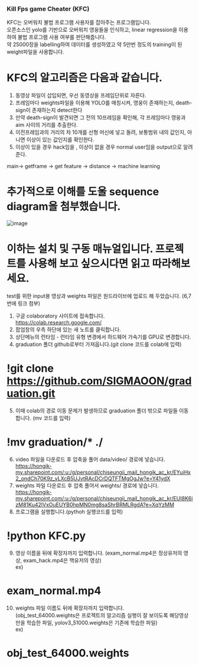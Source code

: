 ### Kill Fps game Cheater (KFC)     
     
KFC는 오버워치 불법 프로그램 사용자를 잡아주는 프로그램입니다.        
오픈소스인 yolo를 기반으로 오버워치 영웅들을 인식하고, linear regression을 이용하여 불법 프로그램 사용 여부를 판단해줍니다.     
약 25000장을 labelling하여 데이터를 생성하였고 약 5만번 정도의 training이 된 weight파일을 사용합니다.     
     
# KFC의 알고리즘은 다음과 같습니다.      
      
1. 동영상 파일이 삽입되면, 우선 동영상을 프레임단위로 자른다.       
2. 프레임마다 weights파일을 이용해 YOLO를 매칭시켜, 영웅이 존재하는지, death-sign이 존재하는지 detect한다    
3. 만약 death-sign이 발견되면 그 전의 10프레임을 확인해, 각 프레임마다 영웅과 aim 사이의 거리를 추출한다.      
4. 이전프레임과의 거리의 차 10개를 선형 머신에 넣고 돌려, 보통범위 내의 값인지, 아니면 이상이 있는 값인지를 확인한다.      
5. 이상이 있을 경우 hack임을 , 이상이 없을 경우 normal user임을 output으로 알려준다.      

main-> getframe -> get feature -> distance -> machine learning     
# 추가적으로 이해를 도울 sequence diagram을 첨부했습니다.     
![image](https://user-images.githubusercontent.com/45477589/102713470-d4462480-430b-11eb-9c63-3a4f5311ebef.png)     
  
# 이하는 설치 및 구동 매뉴얼입니다. 프로젝트를 사용해 보고 싶으시다면 읽고 따라해보세요.    
test를 위한 input용 영상과 weights 파일은 원드라이브에 업로드 해 두었습니다. (6,7번에 링크 첨부)     
      
1. 구글 colaboratory 사이트에 접속합니다.     
https://colab.research.google.com/      
2. 팝업창의 우측 하단에 있는 새 노트를 클릭합니다.     
3. 상단메뉴의 런타임 - 런타임 유형 변경에서 하드웨어 가속기를 GPU로 변경합니다.     
4. graduation 폴더 github로부터 가져옵니다.(git clone 코드를 colab에 입력)       
# !git clone https://github.com/SIGMAOON/graduation.git      
5. 이때 colab의 경로 이동 문제가 발생하므로 graduation 폴더 밖으로 파일들 이동합니다. (mv 코드를 입력)     
# !mv graduation/* ./     
6. video 파일을 다운로드 후 압축을 풀어 data/video/ 경로에 넣습니다.     
https://hongik-my.sharepoint.com/:u:/g/personal/chiseungii_mail_hongik_ac_kr/EYuiHx2_ondCh70K9z_yLXcB5UJvtRAcDCrDQTFTMgOgJw?e=Y41ydX      
7. weights 파일 다운로드 후 압축 풀어서 weights/ 경로에 넣습니다.       
https://hongik-my.sharepoint.com/:u:/g/personal/chiseungii_mail_hongik_ac_kr/EUI8K6izM81Ku42lVxOuEUYB0hpMN0mg8saShrBRMLRgdA?e=XqYzMM       
8. 프로그램을 실행합니다.(pythoh 실행코드를 입력)       
# !python KFC.py      
9. 영상 이름을 뒤에 확장자까지 입력합니다. (exam_normal.mp4은 정상유저의 영상, exam_hack.mp4은 핵유저의 영상)      
ex)
# exam_normal.mp4        
10. weights 파일 이름도 뒤에 확장자까지 입력합니다.       
(obj_test_64000.weights은 프로젝트의 알고리즘 실행이 잘 보이도록 해당영상만을 학습한 파일, yolov3_51000.weights은 기존에 학습한 파일)          
ex)
# obj_test_64000.weights      
